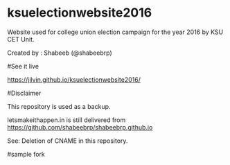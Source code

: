 # ksuelectionwebsite2016
Website used for college union election campaign for the year 2016 by KSU CET Unit.

Created by : Shabeeb (@shabeebrp)

#See it live

https://jilvin.github.io/ksuelectionwebsite2016/

#Disclaimer

This repository is used as a backup.

letsmakeithappen.in is still delivered from 
https://github.com/shabeebrp/shabeebrp.github.io

See:
Deletion of CNAME in this repository.

#sample fork
